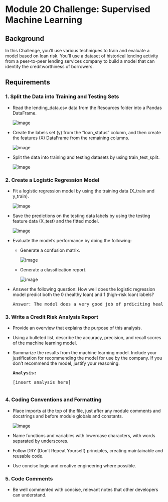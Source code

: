 <h1> Module 20 Challenge: Supervised Machine Learning</h1>

<h2>Background</h2>
<p>In this Challenge, you’ll use various techniques to train and evaluate a model based on loan risk. You’ll use a dataset of historical lending activity from a peer-to-peer lending services company to build a model that can identify the creditworthiness of borrowers.</p>

<h2>Requirements</h2>

<h3>1. Split the Data into Training and Testing Sets</h3>

- Read the lending_data.csv data from the Resources folder into a Pandas DataFrame.

  ![image](https://github.com/user-attachments/assets/83506953-306c-40f4-bcde-c22f4f3947a4)

- Create the labels set (y) from the “loan_status” column, and then create the features (X) DataFrame from the remaining columns.

  ![image](https://github.com/user-attachments/assets/aae5a5c1-c46d-40df-aa87-2167b3cd716d)

- Split the data into training and testing datasets by using train_test_split.

  ![image](https://github.com/user-attachments/assets/4744c9d1-8ea4-4fbe-a103-75b47c5581a9)

<h3>2. Create a Logistic Regression Model</h3>

- Fit a logistic regression model by using the training data (X_train and y_train).

  ![image](https://github.com/user-attachments/assets/ef72e5b8-f5d2-4bae-9fa4-f181eb276ef4)

- Save the predictions on the testing data labels by using the testing feature data (X_test) and the fitted model.

  ![image](https://github.com/user-attachments/assets/b1c631f6-be41-47e6-93e3-4f2e058a8a80)

- Evaluate the model’s performance by doing the following:

  - Generate a confusion matrix.

    ![image](https://github.com/user-attachments/assets/300cf9e7-b7c0-40f5-91ae-358c01c6ebb9)

  - Generate a classification report.

    ![image](https://github.com/user-attachments/assets/8ac547fa-00d1-4e6a-96a9-557eee81d162)

- Answer the following question: How well does the logistic regression model predict both the 0 (healthy loan) and 1 (high-risk loan) labels?

  <pre>Answer: The model does a very good job of prdiciting healthy loans with 100% precision. The model is not as adept at predicting hih-risk loans with precision only at 87%. Overall, however, the model's accuracy is 99% which would lead one to believe that it is a good model. </pre>

<h3>3. Write a Credit Risk Analysis Report</h3>

- Provide an overview that explains the purpose of this analysis.

- Using a bulleted list, describe the accuracy, precision, and recall scores of the machine learning model.

- Summarize the results from the machine learning model. Include your justification for recommending the model for use by the company. If you don’t recommend the model, justify your reasoning.

  <pre><strong>Analysis:</strong>
  <p>[insert analysis here]</p></pre>

<h3>4. Coding Conventions and Formatting</h3>

- Place imports at the top of the file, just after any module comments and docstrings and before module globals and constants.

  ![image](https://github.com/user-attachments/assets/4985bed7-fd0b-4649-8f7b-272ad21a88af)

- Name functions and variables with lowercase characters, with words separated by underscores.

- Follow DRY (Don’t Repeat Yourself) principles, creating maintainable and reusable code.

- Use concise logic and creative engineering where possible.

<h3>5. Code Comments</h3>

- Be well commented with concise, relevant notes that other developers can understand.
